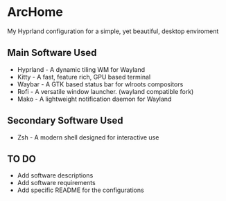 # ArcHome
My Hyprland configuration for a simple, yet beautiful, desktop enviroment 

## Main Software Used

+ Hyprland - A dynamic tiling WM for Wayland 
+ Kitty - A fast, feature rich, GPU based terminal
+ Waybar - A GTK based status bar for wlroots compositors
+ Rofi - A versatile window launcher. (wayland compatible fork)
+ Mako - A lightweight notification daemon for Wayland

## Secondary Software Used

+ Zsh - A modern shell designed for interactive use

## TO DO

+ Add software descriptions
+ Add software requirements
+ Add specific README for the configurations
